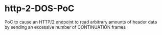 # http-2-DOS-PoC
PoC to cause an HTTP/2 endpoint to read arbitrary amounts of header data by sending an excessive number of CONTINUATION frames
